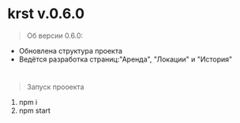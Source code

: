 # krst  v.0.6.0
>Об версии 0.6.0:
* Обновлена структура проекта
* Ведётся разработка страниц:"Аренда", "Локации" и "История"
#  
>Запуск прооекта
1) npm i
2) npm start
